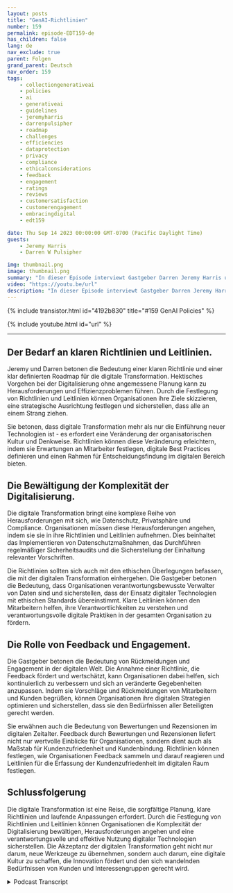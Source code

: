 ```yaml
---
layout: posts
title: "GenAI-Richtlinien"
number: 159
permalink: episode-EDT159-de
has_children: false
lang: de
nav_exclude: true
parent: Folgen
grand_parent: Deutsch
nav_order: 159
tags:
    - collectiongenerativeai
    - policies
    - ai
    - generativeai
    - guidelines
    - jeremyharris
    - darrenpulsipher
    - roadmap
    - challenges
    - efficiencies
    - dataprotection
    - privacy
    - compliance
    - ethicalconsiderations
    - feedback
    - engagement
    - ratings
    - reviews
    - customersatisfaction
    - customerengagement
    - embracingdigital
    - edt159

date: Thu Sep 14 2023 00:00:00 GMT-0700 (Pacific Daylight Time)
guests:
    - Jeremy Harris
    - Darren W Pulsipher

img: thumbnail.png
image: thumbnail.png
summary: "In dieser Episode interviewt Gastgeber Darren Jeremy Harris und gehen auf die Bedeutung der Festlegung von Richtlinien und Leitlinien für eine erfolgreiche digitale Transformation ein. Angesichts der zunehmenden Verbreitung digitaler Technologien in verschiedenen Branchen müssen Organisationen sich anpassen und diese Transformation annehmen, um wettbewerbsfähig zu bleiben und sich den sich entwickelnden Kundenanforderungen anzupassen."
video: "https://youtu.be/url"
description: "In dieser Episode interviewt Gastgeber Darren Jeremy Harris und gehen auf die Bedeutung der Festlegung von Richtlinien und Leitlinien für eine erfolgreiche digitale Transformation ein. Angesichts der zunehmenden Verbreitung digitaler Technologien in verschiedenen Branchen müssen Organisationen sich anpassen und diese Transformation annehmen, um wettbewerbsfähig zu bleiben und sich den sich entwickelnden Kundenanforderungen anzupassen."
---
```


<div>
{% include transistor.html id="4192b830" title="#159 GenAI Policies" %}

{% include youtube.html id="url" %}
</div>

---

## Der Bedarf an klaren Richtlinien und Leitlinien.

Jeremy und Darren betonen die Bedeutung einer klaren Richtlinie und einer klar definierten Roadmap für die digitale Transformation. Hektisches Vorgehen bei der Digitalisierung ohne angemessene Planung kann zu Herausforderungen und Effizienzproblemen führen. Durch die Festlegung von Richtlinien und Leitlinien können Organisationen ihre Ziele skizzieren, eine strategische Ausrichtung festlegen und sicherstellen, dass alle an einem Strang ziehen.

Sie betonen, dass digitale Transformation mehr als nur die Einführung neuer Technologien ist - es erfordert eine Veränderung der organisatorischen Kultur und Denkweise. Richtlinien können diese Veränderung erleichtern, indem sie Erwartungen an Mitarbeiter festlegen, digitale Best Practices definieren und einen Rahmen für Entscheidungsfindung im digitalen Bereich bieten.

## Die Bewältigung der Komplexität der Digitalisierung.

Die digitale Transformation bringt eine komplexe Reihe von Herausforderungen mit sich, wie Datenschutz, Privatsphäre und Compliance. Organisationen müssen diese Herausforderungen angehen, indem sie sie in ihre Richtlinien und Leitlinien aufnehmen. Dies beinhaltet das Implementieren von Datenschutzmaßnahmen, das Durchführen regelmäßiger Sicherheitsaudits und die Sicherstellung der Einhaltung relevanter Vorschriften.

Die Richtlinien sollten sich auch mit den ethischen Überlegungen befassen, die mit der digitalen Transformation einhergehen. Die Gastgeber betonen die Bedeutung, dass Organisationen verantwortungsbewusste Verwalter von Daten sind und sicherstellen, dass der Einsatz digitaler Technologien mit ethischen Standards übereinstimmt. Klare Leitlinien können den Mitarbeitern helfen, ihre Verantwortlichkeiten zu verstehen und verantwortungsvolle digitale Praktiken in der gesamten Organisation zu fördern.

## Die Rolle von Feedback und Engagement.

Die Gastgeber betonen die Bedeutung von Rückmeldungen und Engagement in der digitalen Welt. Die Annahme einer Richtlinie, die Feedback fördert und wertschätzt, kann Organisationen dabei helfen, sich kontinuierlich zu verbessern und sich an veränderte Gegebenheiten anzupassen. Indem sie Vorschläge und Rückmeldungen von Mitarbeitern und Kunden begrüßen, können Organisationen ihre digitalen Strategien optimieren und sicherstellen, dass sie den Bedürfnissen aller Beteiligten gerecht werden.

Sie erwähnen auch die Bedeutung von Bewertungen und Rezensionen im digitalen Zeitalter. Feedback durch Bewertungen und Rezensionen liefert nicht nur wertvolle Einblicke für Organisationen, sondern dient auch als Maßstab für Kundenzufriedenheit und Kundenbindung. Richtlinien können festlegen, wie Organisationen Feedback sammeln und darauf reagieren und Leitlinien für die Erfassung der Kundenzufriedenheit im digitalen Raum festlegen.

## Schlussfolgerung

Die digitale Transformation ist eine Reise, die sorgfältige Planung, klare Richtlinien und laufende Anpassungen erfordert. Durch die Festlegung von Richtlinien und Leitlinien können Organisationen die Komplexität der Digitalisierung bewältigen, Herausforderungen angehen und eine verantwortungsvolle und effektive Nutzung digitaler Technologien sicherstellen. Die Akzeptanz der digitalen Transformation geht nicht nur darum, neue Werkzeuge zu übernehmen, sondern auch darum, eine digitale Kultur zu schaffen, die Innovation fördert und den sich wandelnden Bedürfnissen von Kunden und Interessengruppen gerecht wird.



<details>
<summary> Podcast Transcript </summary>

<p></p>

</details>
